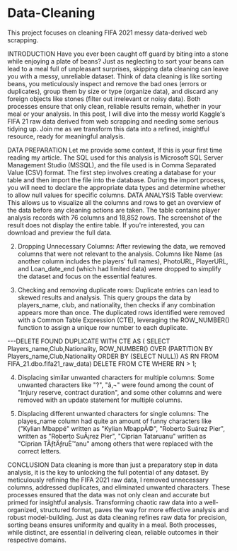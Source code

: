 # Data-Cleaning
This project focuses on cleaning FIFA 2021 messy data-derived web scrapping.



INTRODUCTION
Have you ever been caught off guard by biting into a stone while enjoying a plate of beans?
Just as neglecting to sort your beans can lead to a meal full of unpleasant surprises, skipping data cleaning can leave you with a messy, unreliable dataset. Think of data cleaning is like sorting beans, you meticulously inspect and remove the bad ones (errors or duplicates), group them by size or type (organize data), and discard any foreign objects like stones (filter out irrelevant or noisy data). Both processes ensure that only clean, reliable results remain, whether in your meal or your analysis.
In this post, I will dive into the messy world Kaggle's FIFA 21 raw data derived from web scrapping and needing some serious tidying up. Join me as we transform this data into a refined, insightful resource, ready for meaningful analysis.

DATA PREPARATION
Let me provide some context, If this is your first time reading my article. The SQL used for this analysis is Microsoft SQL Server Management Studio (MSSQL), and the file used is in Comma Separated Value (CSV) format. The first step involves creating a database for your table and then import the file into the database. During the import process, you will need to declare the appropriate data types and determine whether to allow null values for specific columns.
DATA ANALYSIS
Table overview: This allows us to visualize all the columns and rows to get an overview of the data before any cleaning actions are taken. The table contains player analysis records with 76 columns and 18,852 rows. The screenshot of the result does not display the entire table. If you're interested, you can download and preview the full data.


2. Dropping Unnecessary Columns: After reviewing the data, we removed columns that were not relevant to the analysis. Columns like Name (as another column includes the players' full names), PhotoURL, PlayerURL, and Loan_date_end (which had limited data) were dropped to simplify the dataset and focus on the essential features.

3. Checking and removing duplicate rows: Duplicate entries can lead to skewed results and analysis. This query groups the data by players_name, club, and nationality, then checks if any combination appears more than once. The duplicated rows identified were removed with a Common Table Expression (CTE), leveraging the ROW_NUMBER() function to assign a unique row number to each duplicate.

---DELETE FOUND DUPLICATE
WITH CTE AS (
    SELECT Players_name,Club,Nationality,
           ROW_NUMBER() OVER (PARTITION BY Players_name,Club,Nationality 
ORDER BY (SELECT NULL)) AS RN
    FROM FIFA_21.dbo.fifa21_raw_data)
DELETE FROM CTE
WHERE RN > 1;

4. Displacing similar unwanted characters for multiple columns: Some unwanted characters like "?", "â‚¬" were found among the count of "Injury reserve, contract duration", and some other columns and were removed with an update statement for multiple columns.

5. Displacing different unwanted characters for single columns: The playes_name column had quite an amount of funny characters like ("Kylian Mbappé" written as "Kylian MbappÃ©", "Roberto Suárez Pier", written as "Roberto SuÃ¡rez Pier", "Ciprian Tataruanu" written as "Ciprian TÄƒtÄƒruÈ™anu" among others that were replaced with the correct letters.


CONCLUSION
Data cleaning is more than just a preparatory step in data analysis, it is the key to unlocking the full potential of any dataset. By meticulously refining the FIFA 2021 raw data, I removed unnecessary columns, addressed duplicates, and eliminated unwanted characters. These processes ensured that the data was not only clean and accurate but primed for insightful analysis. Transforming chaotic raw data into a well-organized, structured format, paves the way for more effective analysis and robust model-building.
Just as data cleaning refines raw data for precision, sorting beans ensures uniformity and quality in a meal. Both processes, while distinct, are essential in delivering clean, reliable outcomes in their respective domains.
